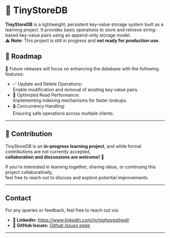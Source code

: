 # 🚀 TinyStoreDB

**TinyStoreDB** is a lightweight, persistent key-value storage system built as a learning project. It provides basic operations to store and retrieve string-based key-value pairs using an append-only storage model.  
⚠️ **Note:** This project is still in progress and **not ready for production use.**

## 🔮 Roadmap

🚧 Future releases will focus on enhancing the database with the following features:

- ✅ Update and Delete Operations:  
  Enable modification and removal of existing key-value pairs.
- 🚀 Optimized Read Performance:  
  Implementing indexing mechanisms for faster lookups.
- 🔒 Concurrency Handling:  
  Ensuring safe operations across multiple clients.

---

## 🤝 Contribution

TinyStoreDB is an **in-progress learning project**, and while formal contributions are not currently accepted,  
**collaboration and discussions are welcome!** 🎉

If you're interested in learning together, sharing ideas, or continuing this project collaboratively,  
feel free to reach out to discuss and explore potential improvements.

---

## Contact

For any queries or feedback, feel free to reach out via:
- **👤 Linkedin:** *https://www.linkedin.com/in/raghavpaliwal/*
- **🐙 GitHub Issues:** *[Github Issues page](https://github.com/raghavgh/TinyStoreDB/issues)*

---